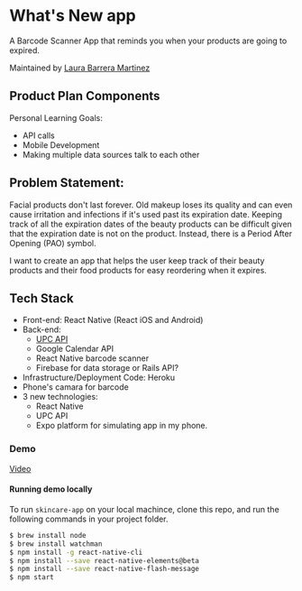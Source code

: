# What's New app 

A Barcode Scanner App that reminds you when your products are going to expired.

Maintained by [Laura Barrera Martinez](https://github.com/lauramar6261)

## Product Plan Components
Personal Learning Goals: 
- API calls 
- Mobile Development 
- Making multiple data sources talk to each other

## Problem Statement: 
Facial products don't last forever. Old makeup loses its quality and can even cause irritation and infections if it's used past its expiration date. Keeping track of all the expiration dates of the beauty products can be difficult given that the expiration date is not on the product. Instead, there is a Period After Opening (PAO) symbol. 

I want to create an app that helps the user keep track of their beauty products and their food products for easy reordering when it expires. 

## Tech Stack
- Front-end: React Native (React iOS and Android)
- Back-end: 
     - [UPC API](https://www.upcitemdb.com)
     - Google Calendar API
     - React Native barcode scanner 
     - Firebase for data storage or Rails API?
- Infrastructure/Deployment Code: Heroku
- Phone's camara for barcode
- 3 new technologies:
     - React Native 
     - UPC API
     - Expo platform for simulating app in my phone. 

### Demo
[Video](https://drive.google.com/file/d/1OeVzOs338-MU4Kl1x0VThPKHzaEIRr1C/view?usp=sharing)

#### Running demo locally

To run `skincare-app` on your local machince, clone this repo, and run the following commands in your project folder.

```bash
$ brew install node
$ brew install watchman
$ npm install -g react-native-cli
$ npm install --save react-native-elements@beta
$ npm install --save react-native-flash-message
$ npm start
```


